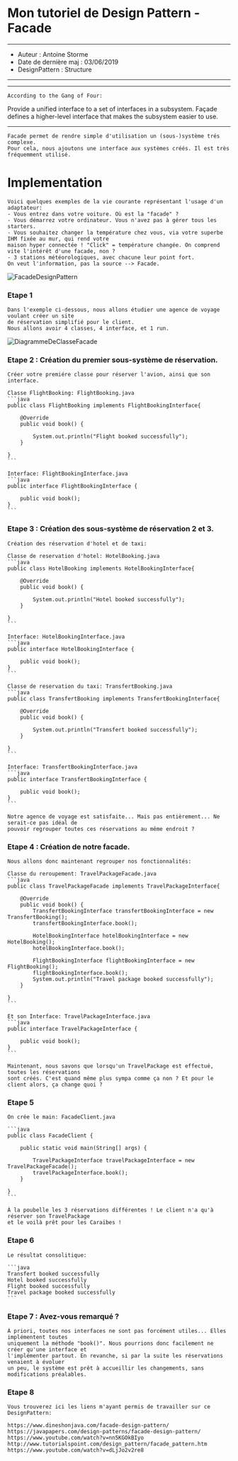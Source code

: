 # Mon tutoriel de Design Pattern - Facade

***
* Auteur : Antoine Storme
* Date de dernière maj : 03/06/2019
* DesignPattern : Structure
***

***
    According to the Gang of Four:
Provide a unified interface to a set of interfaces in a subsystem. 
Façade defines a higher-level interface that makes the subsystem easier to use.
***
    Facade permet de rendre simple d'utilisation un (sous-)système trés complexe.
    Pour cela, nous ajoutons une interface aux systèmes créés. Il est très fréquemment utilisé.

# Implementation

    Voici quelques exemples de la vie courante représentant l'usage d'un adaptateur:
    - Vous entrez dans votre voiture. Où est la "facade" ?
    - Vous démarrez votre ordinateur. Vous n'avez pas à gérer tous les starters.
    - Vous souhaitez changer la température chez vous, via votre superbe IHM fixée au mur, qui rend votre
    maison hyper connectée ! "Click" = température changée. On comprend vite l'intérêt d'une facade, non ?
    - 3 stations météorologiques, avec chacune leur point fort.
    On veut l'information, pas la source --> Facade.
    
![FacadeDesignPattern](https://user-images.githubusercontent.com/50745455/58862908-02c0c800-86b2-11e9-851c-75c93be447ac.jpg)

### Etape 1

    Dans l'exemple ci-dessous, nous allons étudier une agence de voyage voulant créer un site
    de réservation simplifié pour le client.
    Nous allons avoir 4 classes, 4 interface, et 1 run.

![DiagrammeDeClasseFacade](https://user-images.githubusercontent.com/50745455/58859998-6693c280-86ab-11e9-8f1f-3264423a7db9.PNG)

### Etape 2 : Création du premier sous-système de réservation.

    Créer votre premiére classe pour réserver l'avion, ainsi que son interface.

    Classe FlightBooking: FlightBooking.java
    ```java
    public class FlightBooking implements FlightBookingInterface{

        @Override
        public void book() {
            
            System.out.println("Flight booked successfully");
        }

    }
    ```

    Interface: FlightBookingInterface.java
    ```java
    public interface FlightBookingInterface {

        public void book();
    }
    ```

### Etape 3 : Création des sous-système de réservation 2 et 3.

    Création des réservation d'hotel et de taxi:

    Classe de reservation d'hotel: HotelBooking.java
    ```java
    public class HotelBooking implements HotelBookingInterface{

        @Override
        public void book() {
        
            System.out.println("Hotel booked successfully");
        }

    }
    ```

    Interface: HotelBookingInterface.java
    ```java
    public interface HotelBookingInterface {

        public void book();
    }
    ```

    Classe de reservation du taxi: TransfertBooking.java
    ```java
    public class TransfertBooking implements TransfertBookingInterface{

        @Override
        public void book() {
            
            System.out.println("Transfert booked successfully");
        }

    }
    ```

    Interface: TransfertBookingInterface.java
    ```java
    public interface TransfertBookingInterface {

        public void book();
    }
    ```

    Notre agence de voyage est satisfaite... Mais pas entièrement... Ne serait-ce pas idéal de
    pouvoir regrouper toutes ces réservations au même endroit ?

### Etape 4 : Création de notre facade.

    Nous allons donc maintenant regrouper nos fonctionnalités:

    Classe du reroupement: TravelPackageFacade.java
    ```java
    public class TravelPackageFacade implements TravelPackageInterface{

        @Override
        public void book() {
            TransfertBookingInterface transfertBookingInterface = new TransfertBooking();
            transfertBookingInterface.book();
            
            HotelBookingInterface hotelBookingInterface = new HotelBooking();
            hotelBookingInterface.book();
            
            FlightBookingInterface flightBookingInterface = new FlightBooking();
            flightBookingInterface.book();
            System.out.println("Travel package booked successfully");
        }

    }
    ```

    Et son Interface: TravelPackageInterface.java
    ```java
    public interface TravelPackageInterface {

        public void book();
    }
    ```
    
    Maintenant, nous savons que lorsqu'un TravelPackage est effectué, toutes les réservations
    sont créés. C'est quand même plus sympa comme ça non ? Et pour le client alors, ça change quoi ?

### Etape 5 

    On crée le main: FacadeClient.java

    ```java
    public class FacadeClient {

        public static void main(String[] args) {

            TravelPackageInterface travelPackageInterface = new TravelPackageFacade();
            travelPackageInterface.book();
        }

    }
    ```

    À la poubelle les 3 réservations différentes ! Le client n'a qu'à réserver son TravelPackage
    et le voilà prêt pour les Caraïbes !

### Etape 6

    Le résultat consolitique:

    ```java
    Transfert booked successfully
    Hotel booked successfully
    Flight booked successfully
    Travel package booked successfully
    ```

### Etape 7 : Avez-vous remarqué ?

    À priori, toutes nos interfaces ne sont pas forcément utiles... Elles implémentent toutes
    uniquement la méthode "book()". Nous pourrions donc facilement ne créer qu'une interface et
    l'implémenter partout. En revanche, si par la suite les réservations venaient à évoluer
    un peu, le système est prêt à accueillir les changements, sans modifications préalables.

### Etape 8

    Vous trouverez ici les liens m'ayant permis de travailler sur ce DesignPattern:

    https://www.dineshonjava.com/facade-design-pattern/
    https://javapapers.com/design-patterns/facade-design-pattern/
    https://www.youtube.com/watch?v=nn5KGOkBIyo 
    http://www.tutorialspoint.com/design_pattern/facade_pattern.htm 
    https://www.youtube.com/watch?v=dLjJo2v2re8
